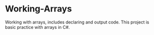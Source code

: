 # Working-Arrays
Working with arrays, includes declaring and output code.
This project is basic practice with arrays in C#.

